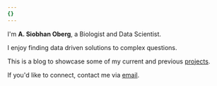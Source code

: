 ```yaml
---
{}
---
```


I'm **A. Siobhan Oberg**, a Biologist and Data Scientist.

I enjoy finding data driven solutions to complex questions.

This is a blog to showcase some of my current and previous [projects].

If you'd like to connect, contact me via [email].



[projects]: /projects
[email]: mailto:siobhanoberg@gmail.com
